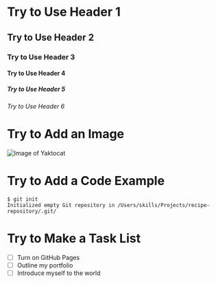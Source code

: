 # Try to Use Header 1

## Try to Use Header 2

### Try to Use Header 3

#### Try to Use Header 4

##### Try to Use Header 5

###### Try to Use Header 6

# Try to Add an Image

![Image of Yaktocat](https://octodex.github.com/images/yaktocat.png)

# Try to Add a Code Example

```
$ git init
Initialized empty Git repository in /Users/skills/Projects/recipe-repository/.git/
```

# Try to Make a Task List

- [ ] Turn on GitHub Pages
- [ ] Outline my portfolio
- [ ] Introduce myself to the world
